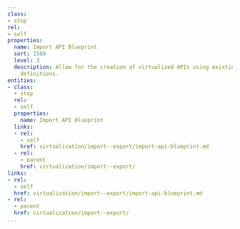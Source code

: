 ```yaml
---
class:
- stop
rel:
- self
properties:
  name: Import API Blueprint
  sort: 1569
  level: 3
  description: Allow for the creation of virtualized APIs using existing API Blueprint
    definitions.
entities:
- class:
  - stop
  rel:
  - self
  properties:
    name: Import API Blueprint
  links:
  - rel:
    - self
    href: virtualization/import--export/import-api-blueprint.md
  - rel:
    - parent
    href: virtualization/import--export/
links:
- rel:
  - self
  href: virtualization/import--export/import-api-blueprint.md
- rel:
  - parent
  href: virtualization/import--export/
...
```

